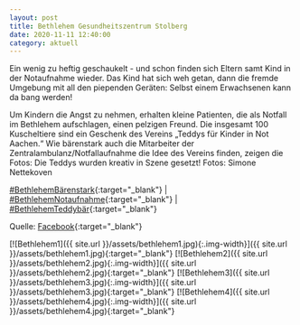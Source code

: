 ```yaml
---
layout: post
title: Bethlehem Gesundheitszentrum Stolberg
date: 2020-11-11 12:40:00
category: aktuell
---
```


Ein wenig zu heftig geschaukelt - und schon finden sich Eltern samt Kind in der Notaufnahme wieder. Das Kind hat sich weh getan, dann die fremde Umgebung mit all den piependen Geräten: Selbst einem Erwachsenen kann da bang werden!

Um Kindern die Angst zu nehmen, erhalten kleine Patienten, die als Notfall im Bethlehem aufschlagen, einen pelzigen Freund. Die insgesamt 100 Kuscheltiere sind ein Geschenk des Vereins „Teddys für Kinder in Not Aachen.“ Wie bärenstark auch die Mitarbeiter der Zentralambulanz/Notfallaufnahme die Idee des Vereins finden, zeigen die Fotos: Die Teddys wurden kreativ in Szene gesetzt! Fotos: Simone Nettekoven

[#BethlehemBärenstark](https://www.facebook.com/hashtag/bethlehemb%C3%A4renstark){:target="_blank"} \| [#BethlehemNotaufnahme](https://www.facebook.com/hashtag/bethlehemnotaufnahme){:target="_blank"} \| [#BethlehemTeddybär](https://www.facebook.com/hashtag/bethlehemteddyb%C3%A4r){:target="_blank"}

Quelle: [Facebook](https://www.facebook.com/1911580352460985/posts/2764541287164883/?d=n){:target="_blank"}

[![Bethlehem1]({{ site.url }}/assets/bethlehem1.jpg){:.img-width}]({{ site.url }}/assets/bethlehem1.jpg){:target="_blank"}
[![Bethlehem2]({{ site.url }}/assets/bethlehem2.jpg){:.img-width}]({{ site.url }}/assets/bethlehem2.jpg){:target="_blank"}
[![Bethlehem3]({{ site.url }}/assets/bethlehem3.jpg){:.img-width}]({{ site.url }}/assets/bethlehem3.jpg){:target="_blank"}
[![Bethlehem4]({{ site.url }}/assets/bethlehem4.jpg){:.img-width}]({{ site.url }}/assets/bethlehem4.jpg){:target="_blank"}

